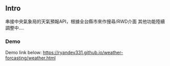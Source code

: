 ## Intro
   串接中央氣象局的天氣預報API，根據全台縣市來作搜尋/RWD介面
   其他功能陸續調整中....




### Demo

Demo link below:
https://ryandev331.github.io/weather-forcasting/weather.html

